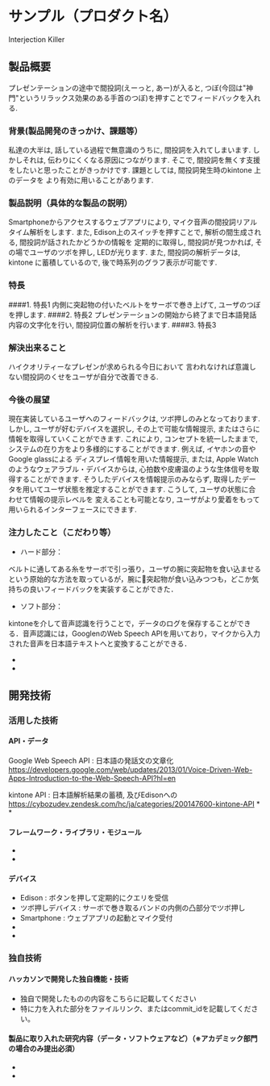 # サンプル（プロダクト名）
Interjection Killer

## 製品概要
プレゼンテーションの途中で間投詞(えーっと, あー)が入ると,
つぼ(今回は"神門"というリラックス効果のある手首のつぼ)を押すことでフィードバックを入れる.
### 背景(製品開発のきっかけ、課題等）
私達の大半は, 話している過程で無意識のうちに,
間投詞を入れてしまいます.
しかしそれは, 伝わりにくくなる原因につながります.
そこで, 間投詞を無くす支援をしたいと思ったことがきっかけです.
課題としては, 間投詞発生時のkintone 上のデータを
より有効に用いることがあります.
### 製品説明（具体的な製品の説明）
Smartphoneからアクセスするウェブアプリにより,
マイク音声の間投詞リアルタイム解析をします.
また, Edison上のスイッチを押すことで,
解析の間生成される, 間投詞が話されたかどうかの情報を
定期的に取得し, 間投詞が見つかれば,
その場でユーザのツボを押し, LEDが光ります.
また, 間投詞の解析データは,
kintone に蓄積しているので, 後で時系列のグラフ表示が可能です.
### 特長
####1. 特長1
内側に突起物の付いたベルトをサーボで巻き上げて, ユーザのつぼを押します.
####2. 特長2
プレゼンテーションの開始から終了まで日本語発話内容の文字化を行い,
間投詞位置の解析を行います.
####3. 特長3

### 解決出来ること
ハイクオリティーなプレゼンが求められる今日において
言われなければ意識しない間投詞のくせをユーザが自分で改善できる.

### 今後の展望
現在実装しているユーザへのフィードバックは,
ツボ押しのみとなっております.
しかし, ユーザが好むデバイスを選択し,
その上で可能な情報提示, またはさらに情報を取得していくことができます.
これにより, コンセプトを統一したままで,
システムの在り方をより多様的にすることができます.
例えば, イヤホンの音やGoogle glassによる
ディスプレイ情報を用いた情報提示,
または, Apple Watchのようなウェアラブル・デバイスからは,
心拍数や皮膚温のような生体信号を取得することができます.
そうしたデバイスを情報提示のみならず,
取得したデータを用いてユーザ状態を推定することができます.
こうして, ユーザの状態に合わせて情報の提示レベルを
変えることも可能となり,
ユーザがより愛着をもって用いられるインターフェースにできます.

### 注力したこと（こだわり等）
* ハード部分：

ベルトに通してある糸をサーボで引っ張り，ユーザの腕に突起物を食い込ませるという原始的な方法を取っているが，腕に突起物が食い込みつつも，どこか気持ちの良いフィードバックを実装することができた．

* ソフト部分：

kintoneを介して音声認識を行うことで，データのログを保存することができる．音声認識には，GooglenのWeb Speech APIを用いており，マイクから入力された音声を日本語テキストへと変換することができる．

*
*

## 開発技術
### 活用した技術
#### API・データ
Google Web Speech API : 日本語の発話文の文章化
https://developers.google.com/web/updates/2013/01/Voice-Driven-Web-Apps-Introduction-to-the-Web-Speech-API?hl=en

kintone API : 日本語解析結果の蓄積, 及びEdisonへの
https://cybozudev.zendesk.com/hc/ja/categories/200147600-kintone-API
*
*
#### フレームワーク・ライブラリ・モジュール
*
*
#### デバイス
* Edison : ボタンを押して定期的にクエリを受信
* ツボ押しデバイス : サーボで巻き取るバンドの内側の凸部分でツボ押し
* Smartphone : ウェブアプリの起動とマイク受付
*
*

### 独自技術
#### ハッカソンで開発した独自機能・技術
* 独自で開発したものの内容をこちらに記載してください
* 特に力を入れた部分をファイルリンク、またはcommit_idを記載してください。
#### 製品に取り入れた研究内容（データ・ソフトウェアなど）（※アカデミック部門の場合のみ提出必須）
*
*
